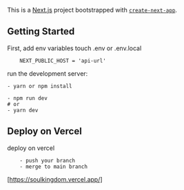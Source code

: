 This is a [Next.js](https://nextjs.org/) project bootstrapped with [`create-next-app`](https://github.com/vercel/next.js/tree/canary/packages/create-next-app).

## Getting Started

First, add env variables
touch .env or .env.local

```
    NEXT_PUBLIC_HOST = 'api-url'
```

run the development server:

```
- yarn or npm install

- npm run dev
# or
- yarn dev
```

## Deploy on Vercel

deploy on vercel

```
    - push your branch
    - merge to main branch

```

[https://soulkingdom.vercel.app/]
